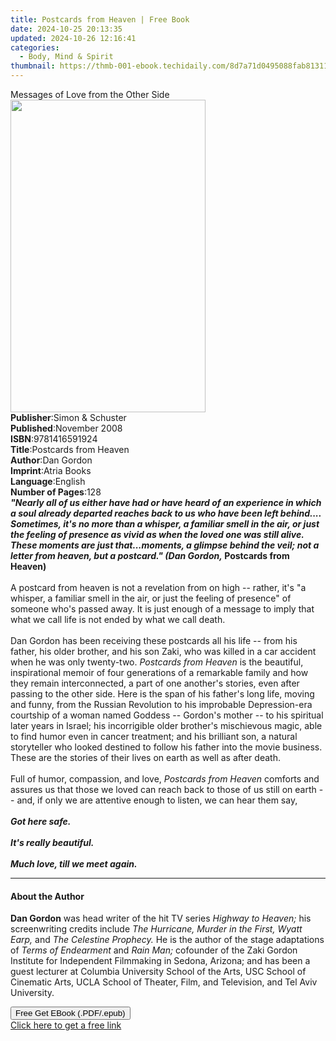 ```yaml
---
title: Postcards from Heaven | Free Book
date: 2024-10-25 20:13:35
updated: 2024-10-26 12:16:41
categories:
  - Body, Mind & Spirit
thumbnail: https://thmb-001-ebook.techidaily.com/8d7a71d0495088fab813110526cbc6770a7f7475a39b679768b54b57c3898b46.jpg
---
```

<main id="book-container">
  <div class="flex flex-col">
    <div class="book-brief flex-1 py-6 px-4 sm:p-6 md:py-10 md:px-8">
      <!-- brief-->
      <div class="book-brief-main">Messages of Love from the Other Side</div>
    </div>
    <div
      class="book-meta-info flex-1 grid gap-4 col-start-1 col-end-3 row-start-1 sm:mb-6 sm:grid-cols-4 lg:gap-6 lg:col-start-2 lg:row-end-6 lg:row-span-6 lg:mb-0"
    >
      <div
        class="book-meta-info-left place-content-center mt-4 p-4 text-sm leading-6 col-start-2 col-span-2 dark:text-slate-400"
      >
        <img
          class="w-full h-500 object-cover rounded-lg sm:h-255 sm:col-span-2 lg:col-span-full"
          src="https://img-001-ebook.techidaily.com/ad3fac67b5901cda2704c074c29c23ce30f9afbec9f01da469716f8dc7ee03df.jpg"
          alt=""
          width="312"
          height="500"
        />
      </div>
      <div
        class="book-meta-info-right mt-2 col-start-1 row-start-2 col-span-3 self-center"
      >
        <!-- meta data  -->
        <div class="flex flex-col px-4 md:px-8">
          <div class="flex-1">
            <strong>Publisher</strong>:<span class="px-2"
              >Simon &amp; Schuster</span
            >
          </div>
          <div class="flex-1">
            <strong>Published</strong>:<span class="px-2">November 2008</span>
          </div>
          <div class="flex-1">
            <strong>ISBN</strong>:<span class="px-2">9781416591924</span>
          </div>
          <div class="flex-1">
            <strong>Title</strong>:<span class="px-2"
              >Postcards from Heaven</span
            >
          </div>
          <div class="flex-1">
            <strong>Author</strong>:<span class="px-2">Dan Gordon</span>
          </div>
          <div class="flex-1">
            <strong>Imprint</strong>:<span class="px-2">Atria Books</span>
          </div>
          <div class="flex-1">
            <strong>Language</strong>:<span class="px-2">English</span>
          </div>
          <div class="flex-1">
            <strong>Number of Pages</strong>:<span class="px-2">128</span>
          </div>
        </div>
      </div>
    </div>
    <div class="book-description flex-1 py-6 px-4 sm:p-6 md:py-10 md:px-8">
      <div class="book-description-main">
        <div accordion-content="" id="description">
          <b
            ><i
              >"Nearly all of us either have had or have heard of an experience
              in which a soul already departed reaches back to us who have been
              left behind.... Sometimes, it's no more than a whisper, a familiar
              smell in the air, or just the feeling of presence as vivid as when
              the loved one was still alive. These moments are just
              that...moments, a glimpse behind the veil; not a letter from
              heaven, but a postcard." (Dan Gordon,</i
            >
            Postcards from Heaven)</b
          ><br /><br />
          A postcard from heaven is not a revelation from on high -- rather,
          it's "a whisper, a familiar smell in the air, or just the feeling of
          presence" of someone who's passed away. It is just enough of a message
          to imply that what we call life is not ended by what we call death.
          <br /><br />
          Dan Gordon has been receiving these postcards all his life -- from his
          father, his older brother, and his son Zaki, who was killed in a car
          accident when he was only twenty-two. <i>Postcards from Heaven</i> is
          the beautiful, inspirational memoir of four generations of a
          remarkable family and how they remain interconnected, a part of one
          another's stories, even after passing to the other side. Here is the
          span of his father's long life, moving and funny, from the Russian
          Revolution to his improbable Depression-era courtship of a woman named
          Goddess -- Gordon's mother -- to his spiritual later years in Israel;
          his incorrigible older brother's mischievous magic, able to find humor
          even in cancer treatment; and his brilliant son, a natural storyteller
          who looked destined to follow his father into the movie business.
          These are the stories of their lives on earth as well as after death.
          <br /><br />
          Full of humor, compassion, and love,
          <i>Postcards from Heaven</i> comforts and assures us that those we
          loved can reach back to those of us still on earth -- and, if only we
          are attentive enough to listen, we can hear them say, <br /><br /><b
            ><i>
              Got here safe. <br /><br />
              It's really beautiful. <br /><br />
              Much love, till we meet again.
            </i></b
          >
        </div>
        <div class="accordion-fader"></div>
      </div>
    </div>
    <div class="book-excerpts flex-1 py-6 px-4 sm:p-6 md:py-10 md:px-8">
      <!-- excerpts-->
      <div class="book-excerpts-main">
        <hr />
        <h4 class="placeholder placeholder-heading">
          <span>About the Author</span>
        </h4>
        <p>
          <b>Dan Gordon</b> was head writer of the hit TV series
          <i>Highway to Heaven;</i> his screenwriting credits include
          <i>The Hurricane, Murder in the First, Wyatt Earp,</i> and
          <i>The Celestine Prophecy.</i> He is the author of the stage
          adaptations of <i>Terms of Endearment</i> and
          <i>Rain Man;</i> cofounder of the Zaki Gordon Institute for
          Independent Filmmaking in Sedona, Arizona; and has been a guest
          lecturer at Columbia University School of the Arts, USC School of
          Cinematic Arts, UCLA School of Theater, Film, and Television, and Tel
          Aviv University.
        </p>
      </div>
    </div>
    <div
      class="book-about-author flex-1 py-6 px-4 sm:p-6 md:py-10 md:px-8"
    ></div>
    <div class="book-free-get flex-1 py-6 px-4 sm:p-6 md:py-10 md:px-8">
      <button
        id="btn-free-get"
        class="bg-blue-500 hover:bg-blue-700 text-white font-bold py-2 px-4 rounded"
      >
        Free Get EBook (.PDF/.epub)
      </button>
      <div id="countdown-display" class="px-2 text-lg mt-2"></div>
      <a
        id="free-link"
        class="hidden bg-blue-500 hover:bg-blue-700 text-white font-bold py-2 px-4 rounded"
        href="https://www.ebooks.com/en-us/book/211315078/postcards-from-heaven/dan-gordon/"
        target="_blank"
        >Click here to get a free link</a
      >
    </div>
    <script>
      let countdownTime = 0;
      let countdownInterval = null;
      document
        .getElementById('btn-free-get')
        .addEventListener('click', startCountdown);
      function startCountdown() {
        countdownTime = new Date().getTime() + 60000 * 3;
        countdownInterval = setInterval(updateCountdown, 1000);
        document.getElementById('btn-free-get').disabled = true;
        document
          .getElementById('btn-free-get')
          .classList.add('bg-gray-500', 'cursor-not-allowed');
      }
      function updateCountdown() {
        let currentTime = new Date().getTime();
        let timeLeft = countdownTime - currentTime;
        let secondsLeft = Math.floor(timeLeft / 1000);
        document.getElementById('countdown-display').innerHTML =
          `Remaining time: ${secondsLeft} seconds.`;
        if (secondsLeft <= 0) {
          clearInterval(countdownInterval);
          document.getElementById('btn-free-get').classList.add('hidden');
          document.getElementById('free-link').classList.remove('hidden');
          document.getElementById('countdown-display').innerHTML = '';
        }
      }
    </script>
  </div>
</main>
